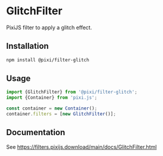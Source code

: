# GlitchFilter

PixiJS filter to apply a glitch effect.

## Installation

```bash
npm install @pixi/filter-glitch
```

## Usage

```js
import {GlitchFilter} from '@pixi/filter-glitch';
import {Container} from 'pixi.js';

const container = new Container();
container.filters = [new GlitchFilter()];
```

## Documentation

See https://filters.pixijs.download/main/docs/GlitchFilter.html
